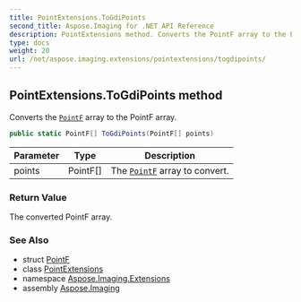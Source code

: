 ```yaml
---
title: PointExtensions.ToGdiPoints
second_title: Aspose.Imaging for .NET API Reference
description: PointExtensions method. Converts the PointF array to the PointF array
type: docs
weight: 20
url: /net/aspose.imaging.extensions/pointextensions/togdipoints/
---
```

## PointExtensions.ToGdiPoints method

Converts the [`PointF`](../../../aspose.imaging/pointf/) array to the PointF array.

```csharp
public static PointF[] ToGdiPoints(PointF[] points)
```

| Parameter | Type | Description |
| --- | --- | --- |
| points | PointF[] | The [`PointF`](../../../aspose.imaging/pointf/) array to convert. |

### Return Value

The converted PointF array.

### See Also

* struct [PointF](../../../aspose.imaging/pointf/)
* class [PointExtensions](../)
* namespace [Aspose.Imaging.Extensions](../../pointextensions/)
* assembly [Aspose.Imaging](../../../)


